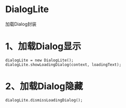 # DialogLite

加载Dialog封装

# 1、加载Dialog显示
```
dialogLite = new DialogLite();
dialogLite.showLoadingDialog(context, loadingText);
```

# 2、加载Dialog隐藏
```
dialogLite.dismissLoadingDialog();
```
